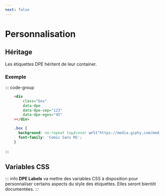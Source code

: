 ```yaml
---
next: false
---
```


# Personnalisation

## Héritage

Les étiquettes DPE héritent de leur container.

### Exemple

::: code-group
```html
    <div
        class="box"
        data-dpe
        data-dpe-cep="123"
        data-dpe-eges="45"
    ></div>
```
```css
    .box {
      background: no-repeat top/cover url("https://media.giphy.com/media/v1.Y2lkPTc5MGI3NjExaWQ0OWg5OWg0M3l4MjIwaWJudXM0NnJwOGphc3Z1MnJubTgzcHJmMSZlcD12MV9naWZzX3NlYXJjaCZjdD1n/pNpONEEg3pLIQ/giphy.gif");      backgroud-repeat: no-repeat;
      font-family: 'Comic Sans MS';
    }
```
:::

<HtmlExampleBlock>
    <div
        class="box"
        data-dpe
        data-dpe-cep="123"
        data-dpe-eges="45"
    ></div>
</HtmlExampleBlock>

<IncludeLibrary />

<style>
.box {
    background: no-repeat top/cover url("https://media.giphy.com/media/v1.Y2lkPTc5MGI3NjExaWQ0OWg5OWg0M3l4MjIwaWJudXM0NnJwOGphc3Z1MnJubTgzcHJmMSZlcD12MV9naWZzX3NlYXJjaCZjdD1n/pNpONEEg3pLIQ/giphy.gif");
    font-family: 'Comic Sans MS';
}
</style>



## Variables CSS

::: info
**DPE Labels** va mettre des variables CSS à disposition pour personnaliser certains aspects du
style des étiquettes. Elles seront bientôt documentées.
:::


<script setup>
import { onMounted } from 'vue';
import { dpeLabels } from '../../lib';

onMounted(() => {
  dpeLabels()
});
</script>
